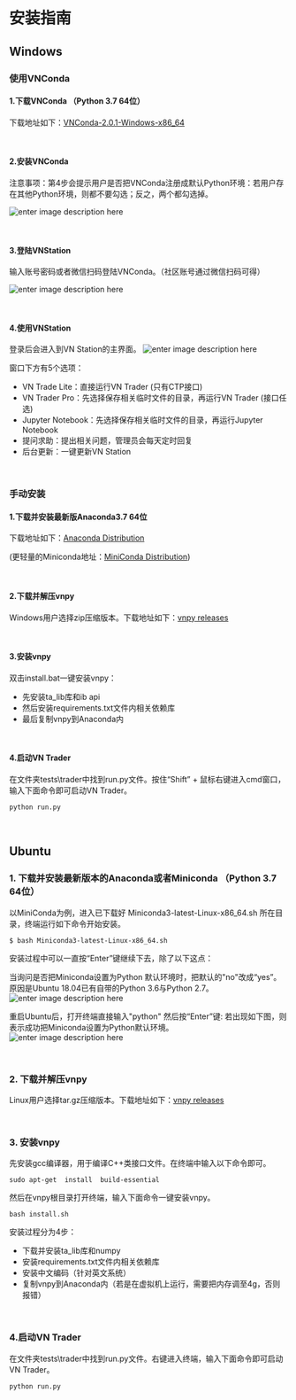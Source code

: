 # 安装指南


## Windows



### 使用VNConda

#### 1.下载VNConda （Python 3.7 64位）

下载地址如下：[VNConda-2.0.1-Windows-x86_64](https://conda.vnpy.com/VNConda-2.0.1-Windows-x86_64.exe)

&nbsp;


#### 2.安装VNConda

注意事项：第4步会提示用户是否把VNConda注册成默认Python环境：若用户存在其他Python环境，则都不要勾选；反之，两个都勾选掉。

![enter image description here](https://vnpy-community.oss-cn-shanghai.aliyuncs.com/forum_experience/yazhang/install.bat/install_VNConda.png "enter image title here")

&nbsp;

#### 3.登陆VNStation

输入账号密码或者微信扫码登陆VNConda。（社区账号通过微信扫码可得）

![enter image description here](https://vnpy-community.oss-cn-shanghai.aliyuncs.com/forum_experience/yazhang/install.bat/login_VNConda.png "enter image title here")

&nbsp;

#### 4.使用VNStation
登录后会进入到VN Station的主界面。
![enter image description here](https://vnpy-community.oss-cn-shanghai.aliyuncs.com/forum_experience/yazhang/install.bat/login_VNConda_2.png "enter image title here")

窗口下方有5个选项：
- VN Trade Lite：直接运行VN Trader (只有CTP接口)
- VN Trader Pro：先选择保存相关临时文件的目录，再运行VN Trader (接口任选)
- Jupyter Notebook：先选择保存相关临时文件的目录，再运行Jupyter Notebook
- 提问求助：提出相关问题，管理员会每天定时回复
- 后台更新：一键更新VN Station

&nbsp;
&nbsp;

### 手动安装

#### 1.下载并安装最新版Anaconda3.7 64位

下载地址如下：[Anaconda Distribution](https://www.anaconda.com/distribution/)

(更轻量的Miniconda地址：[MiniConda Distribution](https://docs.conda.io/en/latest/miniconda.html))

&nbsp;

#### 2.下载并解压vnpy

Windows用户选择zip压缩版本。下载地址如下：[vnpy releases](https://github.com/vnpy/vnpy/releases)

&nbsp;

#### 3.安装vnpy
双击install.bat一键安装vnpy：
- 先安装ta_lib库和ib api
- 然后安装requirements.txt文件内相关依赖库
- 最后复制vnpy到Anaconda内

&nbsp;

#### 4.启动VN Trader
在文件夹tests\trader中找到run.py文件。按住“Shift” + 鼠标右键进入cmd窗口，输入下面命令即可启动VN Trader。
```
python run.py 
```

&nbsp;
&nbsp;


## Ubuntu


### 1. 下载并安装最新版本的Anaconda或者Miniconda （Python 3.7 64位）

以MiniConda为例，进入已下载好 Miniconda3-latest-Linux-x86_64.sh 所在目录，终端运行如下命令开始安装。
```
$ bash Miniconda3-latest-Linux-x86_64.sh
```

安装过程中可以一直按“Enter”键继续下去，除了以下这点：

当询问是否把Miniconda设置为Python 默认环境时，把默认的"no"改成“yes”。原因是Ubuntu 18.04已有自带的Python 3.6与Python 2.7。
![enter image description here](https://vnpy-community.oss-cn-shanghai.aliyuncs.com/forum_experience/yazhang/install.bat/install_Miniconda_ubuntu.png "enter image title here")


重启Ubuntu后，打开终端直接输入"python" 然后按“Enter”键: 若出现如下图，则表示成功把Miniconda设置为Python默认环境。
![enter image description here](https://vnpy-community.oss-cn-shanghai.aliyuncs.com/forum_experience/yazhang/install.bat/Conda_Python_version.png "enter image title here")

&nbsp;

### 2. 下载并解压vnpy
Linux用户选择tar.gz压缩版本。下载地址如下：[vnpy releases](https://github.com/vnpy/vnpy/releases)

&nbsp;

### 3. 安装vnpy
先安装gcc编译器，用于编译C++类接口文件。在终端中输入以下命令即可。
```
sudo apt-get  install  build-essential
```


然后在vnpy根目录打开终端，输入下面命令一键安装vnpy。
```
bash install.sh
```

安装过程分为4步：
- 下载并安装ta_lib库和numpy
- 安装requirements.txt文件内相关依赖库
- 安装中文编码（针对英文系统）
- 复制vnpy到Anaconda内（若是在虚拟机上运行，需要把内存调至4g，否则报错）

&nbsp;

### 4.启动VN Trader
在文件夹tests\trader中找到run.py文件。右键进入终端，输入下面命令即可启动VN Trader。
```
python run.py 
```
